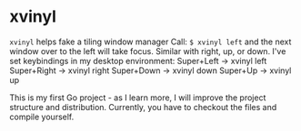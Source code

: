 # xvinyl 
`xvinyl` helps fake a tiling window manager
Call:
`$ xvinyl left`
and the next window over to the left will take focus. Similar with right, up, or down.
I've set keybindings in my desktop environment:
Super+Left -> xvinyl left
Super+Right -> xvinyl right
Super+Down -> xvinyl down
Super+Up -> xvinyl up

This is my first Go project - as I learn more, I will improve the project structure and distribution. Currently, you have to checkout the files and compile yourself.